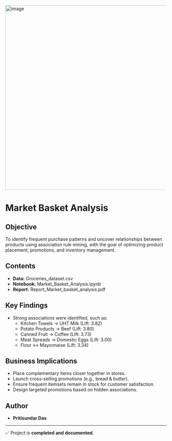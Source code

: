<img width="1024" height="577" alt="image" src="https://github.com/user-attachments/assets/7a9d0ff8-f4c8-4820-8891-5be93d04d441" />



#  Market Basket Analysis

## Objective
To identify frequent purchase patterns and uncover relationships between products using association rule mining, with the goal of optimizing product placement, promotions, and inventory management.

## Contents
- **Data:** Groceries_dataset.csv
- **Notebook:** Market_Basket_Analysis.ipynb   
- **Report:** Report_Market_basket_analysis.pdf  

## Key Findings
- Strong associations were identified, such as:
  - Kitchen Towels → UHT Milk (Lift: 3.82)
  - Potato Products → Beef (Lift: 3.80)
  - Canned Fruit → Coffee (Lift: 3.73)
  - Meat Spreads → Domestic Eggs (Lift: 3.00)
  - Flour ↔ Mayonnaise (Lift: 3.34)

## Business Implications
- Place complementary items closer together in stores.
- Launch cross-selling promotions (e.g., bread & butter).
- Ensure frequent itemsets remain in stock for customer satisfaction.
- Design targeted promotions based on hidden associations.

## Author
- **Pritisundar Das**
---

✅ Project is **completed and documented**.

